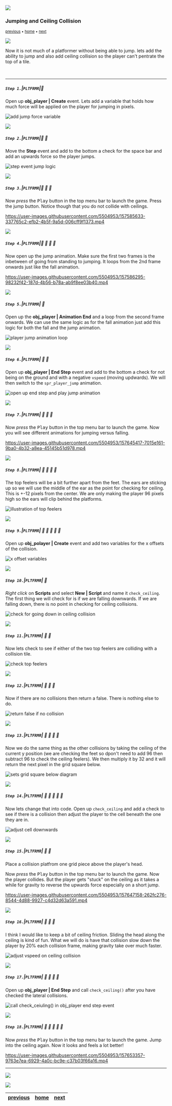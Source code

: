 ![](../images/line3.png)

### Jumping and Ceiling Collision

<sub>[previous](../lateral-collision-ii/README.md#user-content-lateral-movement-and-wall-collision-ii) • [home](../README.md#user-content-gms2-top-down-shooter) • [next](../jumping-ceiling-ii/README.md#user-content-jumping-and-ceiling-collision-ii)</sub>

![](../images/line3.png)

Now it is not much of a platformer without being able to jump.  lets add the ability to jump and also add ceiling collision so the player can't pentrate the top of a tile.

<br>

---


##### `Step 1.`\|`PLTFRMR`|:small_blue_diamond:

Open up **obj_player | Create** event.  Lets add a variable that holds how much force will be applied on the player for jumping in pixels. 

![add jump force variable](images/jumpForce.png)

![](../images/line2.png)

##### `Step 2.`\|`PLTFRMR`|:small_blue_diamond: :small_blue_diamond: 

Move the **Step** event and add to the bottom a check for the space bar and add an upwards force so the player jumps.

![step event jump logic](images/jumpStep.png)

![](../images/line2.png)

##### `Step 3.`\|`PLTFRMR`|:small_blue_diamond: :small_blue_diamond: :small_blue_diamond:

Now *press* the <kbd>Play</kbd> button in the top menu bar to launch the game. Press the jump button.  Notice though that you do not collide with ceilings.

https://user-images.githubusercontent.com/5504953/157585633-337765c2-efb2-4b5f-9a5d-006cff9f1373.mp4

![](../images/line2.png)

##### `Step 4.`\|`PLTFRMR`|:small_blue_diamond: :small_blue_diamond: :small_blue_diamond: :small_blue_diamond:

Now open up the jump animation.  Make sure the first two frames is the inbetween of going from standing to jumping.  It loops from the 2nd frame onwards just like the fall animation.

https://user-images.githubusercontent.com/5504953/157586295-98232f42-187d-4b56-b78a-ab9f8ee03b40.mp4

![](../images/line2.png)

##### `Step 5.`\|`PLTFRMR`| :small_orange_diamond:

Open up the **obj_player | Animation End** and a loop from the second frame onwards.  We can use the same logic as for the fall animation just add this logic for both the fall and the jump animation.

![player jump animation loop](images/playerJumpES.png)

![](../images/line2.png)

##### `Step 6.`\|`PLTFRMR`| :small_orange_diamond: :small_blue_diamond:

Open up **obj_player | End Step** event and add to the bottom a check for not being on the ground and with a negative `vspeed` (moving updwards).  We will then switch to the `spr_player_jump` animation.

![open up end step and play jump animation](images/endStepJump.png)

![](../images/line2.png)

##### `Step 7.`\|`PLTFRMR`| :small_orange_diamond: :small_blue_diamond: :small_blue_diamond:

Now *press* the <kbd>Play</kbd> button in the top menu bar to launch the game. Now you will see different animations for jumping versus falling.

https://user-images.githubusercontent.com/5504953/157645417-7015e161-9ba0-4b32-a8ea-45145b51d978.mp4

![](../images/line2.png)

##### `Step 8.`\|`PLTFRMR`| :small_orange_diamond: :small_blue_diamond: :small_blue_diamond: :small_blue_diamond:

The top feelers will be a bit further apart from the feet.  The ears are sticking up so we will use the middle of the ear as the point for checking for ceiling.  This is +-12 pixels from the center. We are only making the player 96 pixels high so the ears will clip behind the platforms.

![illustration of top feelers](images/topFeelers.png)

![](../images/line2.png)

##### `Step 9.`\|`PLTFRMR`| :small_orange_diamond: :small_blue_diamond: :small_blue_diamond: :small_blue_diamond: :small_blue_diamond:

Open up **obj_polayer | Create** event and add two variables for the x offsets of the collision.

![x offset variables](images/topLeftRightOff.png)

![](../images/line2.png)

##### `Step 10.`\|`PLTFRMR`| :large_blue_diamond:

*Right click* on **Scripts** and select **New | Script** and name it `check_ceiling`. The first thing we will check for is if we are falling downwards.  If we are falling down, there is no point in checking for ceiling collisions.

![check for going down in ceiling collision](images/checkCeilingFunc.png)

![](../images/line2.png)

##### `Step 11.`\|`PLTFRMR`| :large_blue_diamond: :small_blue_diamond: 

Now lets check to see if either of the two top feelers are colliding with a collision tile.

![check top feelers](images/checkTopFeelers.png)

![](../images/line2.png)


##### `Step 12.`\|`PLTFRMR`| :large_blue_diamond: :small_blue_diamond: :small_blue_diamond: 

Now if there are no collisions then return a false.  There is nothing else to do.

![return false if no collision](images/checkIfNoCollision.png)

![](../images/line2.png)

##### `Step 13.`\|`PLTFRMR`| :large_blue_diamond: :small_blue_diamond: :small_blue_diamond:  :small_blue_diamond: 

Now we do the same thing as the other collisions by taking the ceiling of the current y position (we are checking the feet so dpon't need to add 96 then subtract 96 to check the ceiling feelers). We then multiply it by 32 and it will return the next pixel in the grid square below.

![sets grid square below diagram](images/collisionMath.png)

![](../images/line2.png)

##### `Step 14.`\|`PLTFRMR`| :large_blue_diamond: :small_blue_diamond: :small_blue_diamond: :small_blue_diamond:  :small_blue_diamond: 

Now lets change that into code.  Open up `check_ceiling` and add a check to see if there is a collision then adjust the player to the cell beneath the one they are in.

![adjust cell downwards](images/colllisionInScript.png)

![](../images/line2.png)

##### `Step 15.`\|`PLTFRMR`| :large_blue_diamond: :small_orange_diamond: 

Place a collision platfrom one grid piece above the player's head.

Now *press* the <kbd>Play</kbd> button in the top menu bar to launch the game. Now the player collides.  But the player gets "stuck" on the ceiling as it takes a while for gravity to reverse the upwards force especially on a short jump.

https://user-images.githubusercontent.com/5504953/157647158-262fc276-8544-4d88-9927-c4d32d63a591.mp4

![](../images/line2.png)

##### `Step 16.`\|`PLTFRMR`| :large_blue_diamond: :small_orange_diamond:   :small_blue_diamond: 

I think I would like to keep a bit of ceiling friction.  Sliding the head along the ceiling is kind of fun.  What we will do is have that collision slow down the player by 20% each collision frame, making gravity take over much faster.

![adjust vspeed on ceiling collision](images/reduceCeilingFriction.png)

![](../images/line2.png)

##### `Step 17.`\|`PLTFRMR`| :large_blue_diamond: :small_orange_diamond: :small_blue_diamond: :small_blue_diamond:

Open up **obj_player | End Step** and call `check_ceiling()` after you have checked the lateral collisions.

![call check_ceiuling() in obj_player end step event](images/checkCeilingCol.png)

![](../images/line2.png)

##### `Step 18.`\|`PLTFRMR`| :large_blue_diamond: :small_orange_diamond: :small_blue_diamond: :small_blue_diamond: :small_blue_diamond:

Now *press* the <kbd>Play</kbd> button in the top menu bar to launch the game. Jump into the ceiling again.  Now it looks and feels a lot better!

https://user-images.githubusercontent.com/5504953/157653357-9763e7ea-6929-4a0c-bc9e-c37b03f66a16.mp4

___


![](../images/line.png)

<!-- <img src="https://via.placeholder.com/1000x100/45D7CA/000000/?text=Next Up - Jumping and Ceiling Collision II"> -->

![](../images/line.png)

| [previous](../lateral-collision-ii/README.md#user-content-lateral-movement-and-wall-collision-ii)| [home](../README.md#user-content-gms2-top-down-shooter) | [next](../jumping-ceiling-ii/README.md#user-content-jumping-and-ceiling-collision-ii)|
|---|---|---|
